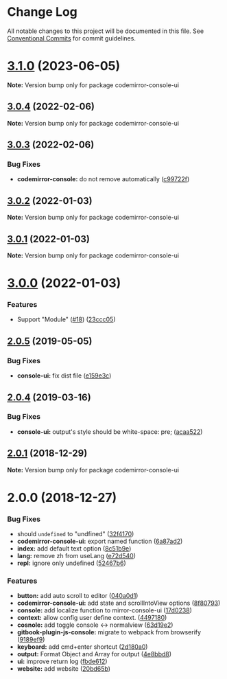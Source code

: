 # Change Log

All notable changes to this project will be documented in this file.
See [Conventional Commits](https://conventionalcommits.org) for commit guidelines.

# [3.1.0](https://github.com/azu/codemirror-console-ui/compare/v3.0.4...v3.1.0) (2023-06-05)

**Note:** Version bump only for package codemirror-console-ui





## [3.0.4](https://github.com/azu/codemirror-console-ui/compare/v3.0.3...v3.0.4) (2022-02-06)

**Note:** Version bump only for package codemirror-console-ui





## [3.0.3](https://github.com/azu/codemirror-console-ui/compare/v3.0.2...v3.0.3) (2022-02-06)


### Bug Fixes

* **codemirror-console:** do not remove automatically ([c99722f](https://github.com/azu/codemirror-console-ui/commit/c99722f738f7a7f655137910357b64dc2d23e075))





## [3.0.2](https://github.com/azu/codemirror-console-ui/compare/v3.0.1...v3.0.2) (2022-01-03)

**Note:** Version bump only for package codemirror-console-ui





## [3.0.1](https://github.com/azu/codemirror-console-ui/compare/v3.0.0...v3.0.1) (2022-01-03)

**Note:** Version bump only for package codemirror-console-ui





# [3.0.0](https://github.com/azu/codemirror-console-ui/compare/v2.0.5...v3.0.0) (2022-01-03)


### Features

* Support "Module" ([#18](https://github.com/azu/codemirror-console-ui/issues/18)) ([23ccc05](https://github.com/azu/codemirror-console-ui/commit/23ccc05f505f93b4f71d190a5ff1d1240e92601b))





## [2.0.5](https://github.com/azu/codemirror-console-ui/compare/v2.0.4...v2.0.5) (2019-05-05)


### Bug Fixes

* **console-ui:** fix dist file ([e159e3c](https://github.com/azu/codemirror-console-ui/commit/e159e3c))





## [2.0.4](https://github.com/azu/codemirror-console-ui/compare/v2.0.3...v2.0.4) (2019-03-16)


### Bug Fixes

* **console-ui:** output's style should be white-space: pre; ([acaa522](https://github.com/azu/codemirror-console-ui/commit/acaa522))





## [2.0.1](https://github.com/azu/codemirror-console-ui/compare/v2.0.0...v2.0.1) (2018-12-29)

**Note:** Version bump only for package codemirror-console-ui





# 2.0.0 (2018-12-27)


### Bug Fixes

* should `undefined` to "undfined" ([32f4170](https://github.com/azu/codemirror-console-ui/commit/32f4170))
* **codemirror-console-ui:** export named function ([6a87ad2](https://github.com/azu/codemirror-console-ui/commit/6a87ad2))
* **index:** add default text option ([8c51b9e](https://github.com/azu/codemirror-console-ui/commit/8c51b9e))
* **lang:** remove zh from useLang ([e72d540](https://github.com/azu/codemirror-console-ui/commit/e72d540))
* **repl:** ignore only undefined ([52467b6](https://github.com/azu/codemirror-console-ui/commit/52467b6))


### Features

* **button:** add auto scroll to editor ([040a0d1](https://github.com/azu/codemirror-console-ui/commit/040a0d1))
* **codemirror-console-ui:** add state and scrollIntoView options ([8f80793](https://github.com/azu/codemirror-console-ui/commit/8f80793))
* **console:** add localize function to mirror-console-ui ([17d0238](https://github.com/azu/codemirror-console-ui/commit/17d0238))
* **context:** allow config user define context. ([4497180](https://github.com/azu/codemirror-console-ui/commit/4497180))
* **cosnole:** add toggle console <-> normalview ([63d19e2](https://github.com/azu/codemirror-console-ui/commit/63d19e2))
* **gitbook-plugin-js-console:** migrate to webpack from browserify ([9189ef9](https://github.com/azu/codemirror-console-ui/commit/9189ef9))
* **keyboard:** add cmd+enter shortcut ([2d180a0](https://github.com/azu/codemirror-console-ui/commit/2d180a0))
* **output:** Format Object and Array for output ([4e8bbd8](https://github.com/azu/codemirror-console-ui/commit/4e8bbd8))
* **ui:** improve return log ([fbde612](https://github.com/azu/codemirror-console-ui/commit/fbde612))
* **website:** add website ([20bd65b](https://github.com/azu/codemirror-console-ui/commit/20bd65b))
